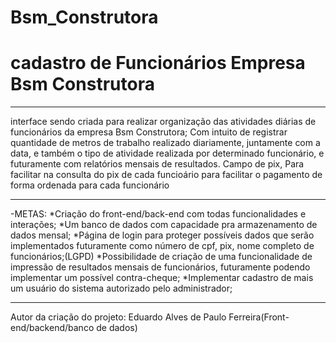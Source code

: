 # Bsm_Construtora
# cadastro de Funcionários Empresa Bsm Construtora

----------------------------------------------------------------------------------------------------------

interface sendo criada para realizar organização das atividades diárias de funcionários da empresa Bsm Construtora;
Com intuito de registrar quantidade de metros de trabalho realizado diariamente, juntamente com a data, e também o tipo de atividade realizada por determinado funcionário, e futuramente com relatórios mensais de resultados.
Campo de pix, Para facilitar na consulta do pix de cada funcioário para facilitar o pagamento de forma ordenada para cada funcionário

-----------------------------------------------------------------------------------------------------------

-METAS:
*Criação do front-end/back-end com todas funcionalidades e interações; 
*Um banco de dados com capacidade pra armazenamento de dados mensal;
*Página de login para proteger possíveis dados que serão implementados futuramente como número de cpf, pix, nome completo de funcionários;(LGPD)
*Possibilidade de criação de uma funcionalidade de impressão de resultados mensais de funcionários, futuramente podendo implementar um possível contra-cheque;
*Implementar cadastro de mais um usuário do sistema autorizado pelo administrador;

-----------------------------------------------------------------------------------------------------------

Autor da criação do projeto:
Eduardo Alves de Paulo Ferreira(Front-end/backend/banco de dados)


